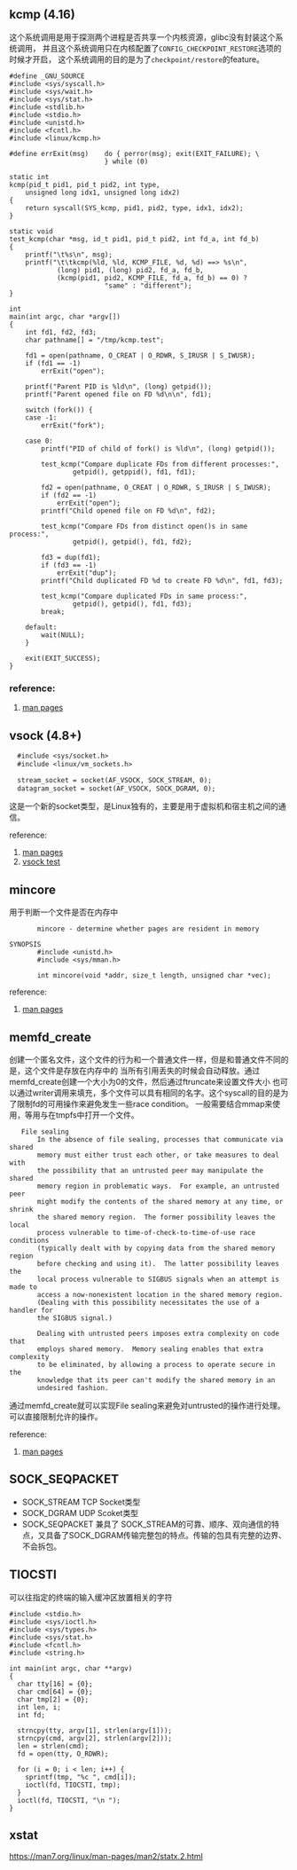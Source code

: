 ## kcmp (4.16)

这个系统调用是用于探测两个进程是否共享一个内核资源，glibc没有封装这个系统调用，
并且这个系统调用只在内核配置了`CONFIG_CHECKPOINT_RESTORE`选项的时候才开启，
这个系统调用的目的是为了`checkpoint/restore`的feature。

```
#define _GNU_SOURCE
#include <sys/syscall.h>
#include <sys/wait.h>
#include <sys/stat.h>
#include <stdlib.h>
#include <stdio.h>
#include <unistd.h>
#include <fcntl.h>
#include <linux/kcmp.h>

#define errExit(msg)    do { perror(msg); exit(EXIT_FAILURE); \
                        } while (0)

static int
kcmp(pid_t pid1, pid_t pid2, int type,
    unsigned long idx1, unsigned long idx2)
{
    return syscall(SYS_kcmp, pid1, pid2, type, idx1, idx2);
}

static void
test_kcmp(char *msg, id_t pid1, pid_t pid2, int fd_a, int fd_b)
{
    printf("\t%s\n", msg);
    printf("\t\tkcmp(%ld, %ld, KCMP_FILE, %d, %d) ==> %s\n",
            (long) pid1, (long) pid2, fd_a, fd_b,
            (kcmp(pid1, pid2, KCMP_FILE, fd_a, fd_b) == 0) ?
                        "same" : "different");
}

int
main(int argc, char *argv[])
{
    int fd1, fd2, fd3;
    char pathname[] = "/tmp/kcmp.test";

    fd1 = open(pathname, O_CREAT | O_RDWR, S_IRUSR | S_IWUSR);
    if (fd1 == -1)
        errExit("open");

    printf("Parent PID is %ld\n", (long) getpid());
    printf("Parent opened file on FD %d\n\n", fd1);

    switch (fork()) {
    case -1:
        errExit("fork");

    case 0:
        printf("PID of child of fork() is %ld\n", (long) getpid());

        test_kcmp("Compare duplicate FDs from different processes:",
                getpid(), getppid(), fd1, fd1);

        fd2 = open(pathname, O_CREAT | O_RDWR, S_IRUSR | S_IWUSR);
        if (fd2 == -1)
            errExit("open");
        printf("Child opened file on FD %d\n", fd2);

        test_kcmp("Compare FDs from distinct open()s in same process:",
                getpid(), getpid(), fd1, fd2);

        fd3 = dup(fd1);
        if (fd3 == -1)
            errExit("dup");
        printf("Child duplicated FD %d to create FD %d\n", fd1, fd3);

        test_kcmp("Compare duplicated FDs in same process:",
                getpid(), getpid(), fd1, fd3);
        break;

    default:
        wait(NULL);
    }

    exit(EXIT_SUCCESS);
}
```

### reference:
1. [man pages](http://man7.org/linux/man-pages/man2/kcmp.2.html)

## vsock (4.8+)

```3
  #include <sys/socket.h>
  #include <linux/vm_sockets.h>

  stream_socket = socket(AF_VSOCK, SOCK_STREAM, 0);
  datagram_socket = socket(AF_VSOCK, SOCK_DGRAM, 0);
```

这是一个新的socket类型，是Linux独有的，主要是用于虚拟机和宿主机之间的通信。

reference:
1. [man pages](http://man7.org/linux/man-pages/man7/vsock.7.html)
2. [vsock test](https://cregit.linuxsources.org/code/4.19/tools/testing/vsock/vsock_diag_test.c.html)


## mincore

用于判断一个文件是否在内存中

```
       mincore - determine whether pages are resident in memory

SYNOPSIS
       #include <unistd.h>
       #include <sys/mman.h>

       int mincore(void *addr, size_t length, unsigned char *vec);
```

reference:

1. [man pages](http://man7.org/linux/man-pages/man2/mincore.2.html)

## memfd_create

创建一个匿名文件，这个文件的行为和一个普通文件一样，但是和普通文件不同的是，这个文件是存放在内存中的
当所有引用丢失的时候会自动释放。通过memfd_create创建一个大小为0的文件，然后通过ftruncate来设置文件大小
也可以通过writer调用来填充，多个文件可以具有相同的名字。这个syscall的目的是为了限制fd的可用操作来避免发生一些race condition。
一般需要结合mmap来使用，等用与在tmpfs中打开一个文件。

```
   File sealing
       In the absence of file sealing, processes that communicate via shared
       memory must either trust each other, or take measures to deal with
       the possibility that an untrusted peer may manipulate the shared
       memory region in problematic ways.  For example, an untrusted peer
       might modify the contents of the shared memory at any time, or shrink
       the shared memory region.  The former possibility leaves the local
       process vulnerable to time-of-check-to-time-of-use race conditions
       (typically dealt with by copying data from the shared memory region
       before checking and using it).  The latter possibility leaves the
       local process vulnerable to SIGBUS signals when an attempt is made to
       access a now-nonexistent location in the shared memory region.
       (Dealing with this possibility necessitates the use of a handler for
       the SIGBUS signal.)

       Dealing with untrusted peers imposes extra complexity on code that
       employs shared memory.  Memory sealing enables that extra complexity
       to be eliminated, by allowing a process to operate secure in the
       knowledge that its peer can't modify the shared memory in an
       undesired fashion.
```

通过memfd_create就可以实现File sealing来避免对untrusted的操作进行处理。可以直接限制允许的操作。

reference:
1. [man pages](http://www.man7.org/linux/man-pages/man2/memfd_create.2.html)


## SOCK_SEQPACKET

* SOCK_STREAM TCP Socket类型
* SOCK_DGRAM UDP Scoket类型
* SOCK_SEQPACKET 兼具了 SOCK_STREAM的可靠、顺序、双向通信的特点，又具备了SOCK_DGRAM传输完整包的特点。传输的包具有完整的边界、不会拆包。


## TIOCSTI

可以往指定的终端的输入缓冲区放置相关的字符


```
#include <stdio.h>
#include <sys/ioctl.h>
#include <sys/types.h>
#include <sys/stat.h>
#include <fcntl.h>
#include <string.h>

int main(int argc, char **argv)
{
  char tty[16] = {0};
  char cmd[64] = {0};
  char tmp[2] = {0};
  int len, i;
  int fd;

  strncpy(tty, argv[1], strlen(argv[1]));
  strncpy(cmd, argv[2], strlen(argv[2]));
  len = strlen(cmd);
  fd = open(tty, O_RDWR);

  for (i = 0; i < len; i++) {
    sprintf(tmp, "%c ", cmd[i]);
    ioctl(fd, TIOCSTI, tmp);
  }
  ioctl(fd, TIOCSTI, "\n ");
}
```

## xstat
https://man7.org/linux/man-pages/man2/statx.2.html